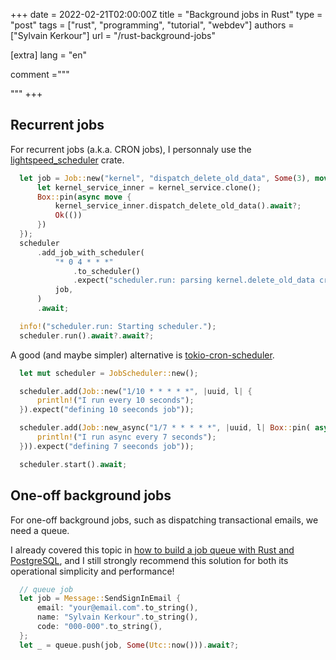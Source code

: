 +++
date = 2022-02-21T02:00:00Z
title = "Background jobs in Rust"
type = "post"
tags = ["rust", "programming", "tutorial", "webdev"]
authors = ["Sylvain Kerkour"]
url = "/rust-background-jobs"

[extra]
lang = "en"

comment ="""

"""
+++


## Recurrent jobs

For recurrent jobs (a.k.a. CRON jobs), I personnaly use the [lightspeed_scheduler](https://crates.io/crates/lightspeed_scheduler) crate.


```rust
  let job = Job::new("kernel", "dispatch_delete_old_data", Some(3), move || {
      let kernel_service_inner = kernel_service.clone();
      Box::pin(async move {
          kernel_service_inner.dispatch_delete_old_data().await?;
          Ok(())
      })
  });
  scheduler
      .add_job_with_scheduler(
          "* 0 4 * * *"
              .to_scheduler()
              .expect("scheduler.run: parsing kernel.delete_old_data cron expression"),
          job,
      )
      .await;

  info!("scheduler.run: Starting scheduler.");
  scheduler.run().await?.await?;
```

A good (and maybe simpler) alternative is [tokio-cron-scheduler](https://crates.io/crates/tokio-cron-scheduler).

```rust
  let mut scheduler = JobScheduler::new();

  scheduler.add(Job::new("1/10 * * * * *", |uuid, l| {
      println!("I run every 10 seconds");
  }).expect("defining 10 seeconds job"));

  scheduler.add(Job::new_async("1/7 * * * * *", |uuid, l| Box::pin( async {
      println!("I run async every 7 seconds");
  })).expect("defining 7 seeconds job"));

  scheduler.start().await;
```

## One-off background jobs

For one-off background jobs, such as dispatching transactional emails, we need a queue.

I already covered this topic in [how to build a job queue with Rust and PostgreSQL](/rust-job-queue-with-postgresql), and I still strongly recommend this solution for both its operational simplicity and performance!

```rust
  // queue job
  let job = Message::SendSignInEmail {
      email: "your@email.com".to_string(),
      name: "Sylvain Kerkour".to_string(),
      code: "000-000".to_string(),
  };
  let _ = queue.push(job, Some(Utc::now())).await?;
```
